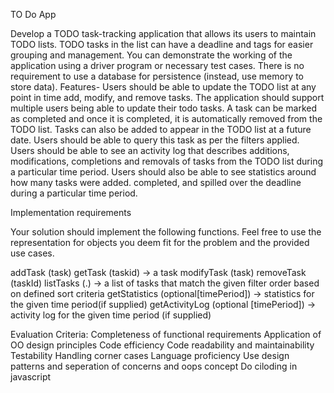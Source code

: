 TO Do App

Develop a TODO task-tracking application that allows its users to maintain TODO lists. TODO tasks in the list can have a deadline and tags for easier grouping and management. You can demonstrate the working of the application using a driver program or necessary test cases. There is no requirement to use a database for persistence (instead, use memory to store data).
Features-
Users should be able to update the TODO list at any point in time add, modify, and remove tasks.
The application should support multiple users being able to update their todo tasks.
A task can be marked as completed and once it is completed, it is automatically removed from the TODO list.
Tasks can also be added to appear in the TODO list at a future date. Users should be able to query this task as per the filters applied.
Users should be able to see an activity log that describes additions, modifications, completions and removals of tasks from the TODO list during a particular time period.
Users should also be able to see statistics around how many tasks were added. completed, and spilled over the deadline during a particular time period.

Implementation requirements

Your solution should implement the following functions. Feel free to use the representation for objects you deem fit for the problem and the provided use cases.

addTask (task)
getTask (taskid) -> a task
modifyTask (task)
removeTask (taskId)
listTasks (.) -> a list of tasks that match the given filter order based on defined sort criteria
getStatistics (optional[timePeriod]) -> statistics for the given time period(if supplied)
getActivityLog (optional [timePeriod]) -> activity log for the given time period (if supplied)

Evaluation Criteria:
Completeness of functional requirements
Application of OO design principles
Code efficiency
Code readability and maintainability
Testability
Handling corner cases
Language proficiency
Use design patterns and seperation of concerns and oops concept
Do ciloding in javascript
